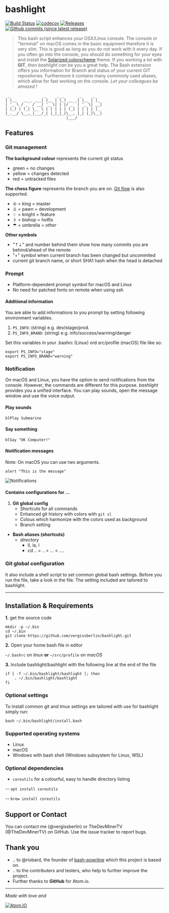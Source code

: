 # bashlight

[![Build Status](https://travis-ci.org/vergissberlin/bashlight.svg?branch=master)](https://travis-ci.org/vergissberlin/bashlight)
[![codecov](https://codecov.io/gh/vergissberlin/bashlight/branch/master/graph/badge.svg)](https://codecov.io/gh/vergissberlin/bashlight)
[![Releases](https://img.shields.io/github/release/vergissberlin/bashlight.svg)](https://github.com/vergissberlin/bashlight/releases)
[![Github commits (since latest release)](https://img.shields.io/github/commits-since/vergissberlin/bashlight/latest.svg)](https://github.com/vergissberlin/bashlight/commits)


> This bash script enhances your OSX/Linux console.
> The console or "terminal" on macOS comes in the basic equipment therefore it is very slim. This is good as long as you do not work with it every day. If you often go into the console, you should do something for your eyes and install the [Solarized
      colorscheme](https://github.com/altercation/solarized) theme.
> If you working a lot with **GIT**, *then bashlight can* be you a great help. The Bash extension offers you information for Branch and status of your current GIT repositories.
> Furthermore it contains many commonly used aliases, which allow for fast working on the console. *Let your colleagues be amazed !*


```
 _               _     _ _       _     _
| |__   __ _ ___| |__ | (_) __ _| |__ | |_
| '_ \ / _` / __| '_ \| | |/ _` | '_ \| __|
| |_) | (_| \__ \ | | | | | (_| | | | | |_
|_.__/ \__,_|___/_| |_|_|_|\__, |_| |_|\__|
                           |___/

```

## Features
### Git management

**The background colour** represents the current git status

- green = no changes
- yellow = changes detected
- red = untracked files

**The chess figure** represents the branch you are on. [Git flow](https://github.com/nvie/gitflow) is also supported.

- ♔ = king = master
- ♙ = pawn = development
- ♘ = knight = feature
- ♗ = bishop = hotfix
- ☂ = umbrella = *other*

**Other symbols**

- "⇡⇣" and number behind them show how many commits you are behind/ahead of the remote
- "+"  symbol when current branch has been changed but uncommited
- current git branch name, or short SHA1 hash when the head is detached

### Prompt

- Platform-dependent prompt symbol for macOS and Linux
- No need for patched fonts on remote when using ssh

#### Additional information

You are able to add informations to you prompt by setting following environment variables.

1. ``PS_INFO``: (string) e.g. dev/stage/prod.
2. ``PS_INFO_BRAND``: (string) e.g. info/success/warning/danger

Set this variables in your .bashrc (Linux) ord src/profile (macOS) file like so:

```
export PS_INFO="stage"
export PS_INFO_BRAND="warning"
```

### Notification

On macOS and Linux, you have the option to send notifications from the console. However, the commands are different for this purpose. *bashlight* provides you a unified interface. You can play sounds, open the message window and use the voice output.


#### Play sounds

```
blPlay Submarine
```

#### Say something

```
blSay "OK Computer!"
```

#### Notification messages

Note: On macOS you can use two arguments.

```
alert "This is the message"
```
![Notifications](https://farm6.staticflickr.com/5568/15131688612_12f1cd7a2b_o.png)

#### Contains configurations for ...

1. **Git global config**
   - Shortcuts for all commands
   - Enhanced git history with colors with <code>git sl</code>
   - Colous which harmonize with the colors used as background
   - Branch setting

- **Bash aliases (shortcuts)**
  - _directory_
     - ll, la, l
     - cd .. = .. < ... < ....

### Git global configuration

It also include a shell script to set common global bash settings. Before you run the file, take a look in the file. The setting included are tailored to bashlight.

---

## Installation & Requirements

**1.** get the source code

```
mkdir -p ~/.bin
cd ~/.bin
git clone https://github.com/vergissberlin/bashlight.git
```

**2.** Open your home bash file in editor

``~/.bashrc`` on *linux* **or** ``~/src/profile`` on *macOS*

**3.** Include bashlight/bashlight with the following line at the end of the file

```
if [ -f ~/.bin/bashlight/bashlight ]; then
    . ~/.bin/bashlight/bashlight
fi
```

### Optional settings

To install common git and tmux settings are tailored with use for bashlight simply run:

```
bash ~/.bin/bashlight/install.bash
```

### Supported operating systems

- Linux
- macOS
- Windows with bash shell (Windows subsystem for Linux, WSL)

### Optional dependencies

- `coreutils` for a colourful, easy to handle directory listing

-- `apt install coreutils`

-- `brew install coreutils`

## Support or Contact

You can contact me (@vergissberlin) or TheDevMinerTV (@TheDevMinerTV) on GitHub. Use the issue tracker to report bugs.


## Thank you

- .. to @riobard, the founder of [bash-powrline](https://github.com/riobard/bash-powerline) which this project is based on.
- .. to the contributers and testers, who help to further improve the project.
- Further thanks to **GitHub** for Atom.io.

---

*Made with love and*

[![Atom.IO](http://github-atom-io-herokuapp-com.global.ssl.fastly.net/assets/logo-4e073dbd4c0ce67ece1b30a6b31253b9.png)](https://atom.io/)
